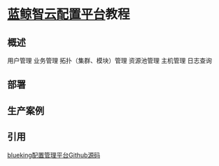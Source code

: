 # [蓝鲸智云配置平台]()教程

## 概述


用户管理
业务管理
拓扑（集群、模块）管理
资源池管理
主机管理
日志查询

## 部署


## 生产案例







## 引用


[blueking配置管理平台Github源码](https://github.com/tencent/bk-cmdb)

[]()

[]()
